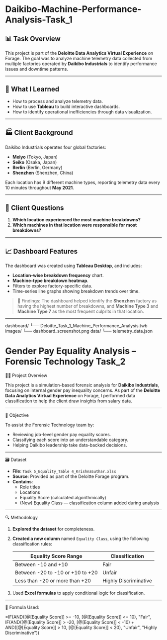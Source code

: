# Daikibo-Machine-Performance-Analysis-Task_1
## 📊 Task Overview

This project is part of the **Deloitte Data Analytics Virtual Experience** on Forage. The goal was to analyze machine telemetry data collected from multiple factories operated by **Daikibo Industrials** to identify performance issues and downtime patterns.

---

## 🧠 What I Learned

- How to process and analyze telemetry data.
- How to use **Tableau** to build interactive dashboards.
- How to identify operational inefficiencies through data visualization.

---

## 🏭 Client Background

Daikibo Industrials operates four global factories:
- **Meiyo** (Tokyo, Japan)
- **Seiko** (Osaka, Japan)
- **Berlin** (Berlin, Germany)
- **Shenzhen** (Shenzhen, China)

Each location has 9 different machine types, reporting telemetry data every 10 minutes throughout **May 2021**.

---

## 🎯 Client Questions

1. **Which location experienced the most machine breakdowns?**
2. **Which machines in that location were responsible for most breakdowns?**

---

## 📈 Dashboard Features

The dashboard was created using **Tableau Desktop**, and includes:

- **Location-wise breakdown frequency** chart.
- **Machine-type breakdown heatmap**.
- Filters to explore factory-specific data.
- Time-series line graphs showing breakdown trends over time.

> 📍 Findings: The dashboard helped identify the **Shenzhen** factory as having the highest number of breakdowns, and **Machine Type 3** and **Machine Type 7** as the most frequent culprits in that location.

---
dashboard/
└── Deloitte_Task_1_Machine_Performance_Analysis.twb
images/
└── dashboard_screenshot.png
data/
└── telemetry_data.json



# Gender Pay Equality Analysis – Forensic Technology Task_2

🕵️‍♂️ Project Overview

This project is a simulation-based forensic analysis for **Daikibo Industrials**, focusing on internal gender pay inequality concerns. As part of the **Deloitte Data Analytics Virtual Experience** on Forage, I performed data classification to help the client draw insights from salary data.

---

🎯 Objective

To assist the Forensic Technology team by:
- Reviewing job-level gender pay equality scores.
- Classifying each score into an understandable category.
- Helping Daikibo leadership take data-backed decisions.

---

🗃️ Dataset

- **File**: `Task 5_Equality_Table 4_KrishnaSuthar.xlsx`
- **Source**: Provided as part of the Deloitte Forage program.
- **Contains**:
  - Role titles
  - Locations
  - Equality Score (calculated algorithmically)
  - (New) Equality Class — classification column added during analysis

---
🔍 Methodology

1. **Explored the dataset** for completeness.
2. **Created a new column** named `Equality Class`, using the following classification rules:

   | Equality Score Range | Classification         |
   |----------------------|------------------------|
   | Between -10 and +10  | Fair                   |
   | Between -20 to -10 or +10 to +20 | Unfair   |
   | Less than -20 or more than +20  | Highly Discriminative |

3. Used **Excel formulas** to apply conditional logic for classification.

---

🧮 Formula Used:

=IF(AND([@[Equality Score]] >= -10, [@[Equality Score]] <= 10), "Fair", IF(AND([@[Equality Score]] > -20, [@[Equality Score]] < -10) + AND([@[Equality Score]] > 10, [@[Equality Score]] < 20), "Unfair", "Highly Discriminative"))
